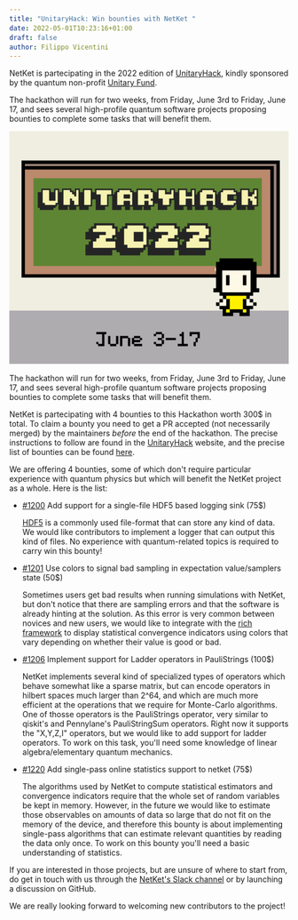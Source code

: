 ```yaml
---
title: "UnitaryHack: Win bounties with NetKet "
date: 2022-05-01T10:23:16+01:00
draft: false
author: Filippo Vicentini
---
```


NetKet is partecipating in the 2022 edition of [UnitaryHack](https://unitaryhack.dev), kindly sponsored by the quantum non-profit [Unitary Fund](https://unitary.fund).

The hackathon will run for two weeks, from Friday, June 3rd to Friday, June 17, and sees several high-profile quantum software projects proposing bounties to complete some tasks that will benefit them.

![Image alt](images/UHack_short.gif)

The hackathon will run for two weeks, from Friday, June 3rd to Friday, June 17, and sees several high-profile quantum software projects proposing bounties to complete some tasks that will benefit them.

NetKet is partecipating with 4 bounties to this Hackathon worth 300$ in total. To claim a bounty you need to get a PR accepted (not necessarily merged) by the maintainers *before* the end of the hackathon. The precise instructions to follow are found in the [UnitaryHack](https://unitaryhack.dev/hacker-guide/) website, and the precise list of bounties can be found [here](https://unitaryhack.dev/projects/netket/).

We are offering 4 bounties, some of which don't require particular experience with quantum physics but which will benefit the NetKet project as a whole. Here is the list:

- [#1200](https://github.com/netket/netket/issues/1200) Add support for a single-file HDF5 based logging sink (75$)

  [HDF5](https://docs.h5py.org) is a commonly used file-format that can store any kind of data. We would like contributors to implement a logger that can output this kind of files. No experience with quantum-related topics is required to carry win this bounty!

- [#1201](https://github.com/netket/netket/issues/1201) Use colors to signal bad sampling in expectation value/samplers state (50$) 

  Sometimes users get bad results when running simulations with NetKet, but don't notice that there are sampling errors and that the software is already hinting at the solution. As this error is very common between novices and new users, we would like to integrate with the [rich framework](https://github.com/Textualize/rich) to display statistical convergence indicators using colors that vary depending on whether their value is good or bad.   

- [#1206](https://github.com/netket/netket/issues/1206) Implement support for Ladder operators in PauliStrings (100$) 

  NetKet implements several kind of specialized types of operators which behave somewhat like a sparse matrix, but can encode operators in hilbert spaces much larger than 2^64, and which are much more efficient at the operations that we require for Monte-Carlo algorithms. One of thosse operators is the PauliStrings operator, very similar to qiskit's and Pennylane's PauliStringSum operators. Right now it supports the "X,Y,Z,I" operators, but we would like to add support for ladder operators. To work on this task, you'll need some knowledge of linear algebra/elementary quantum mechanics.

- [#1220](https://github.com/netket/netket/issues/1220) Add single-pass online statistics support to netket (75$) 

  The algorithms used by NetKet to compute statistical estimators and convergence indicators require that the whole set of random variables be kept in memory. However, in the future we would like to estimate those observables on amounts of data so large that do not fit on the memory of the device, and therefore this bounty is about implementing single-pass algorithms that can estimate relevant quantities by reading the data only once. To work on this bounty you'll need a basic understanding of statistics. 


If you are interested in those projects, but are unsure of where to start from, do get in touch with us through the [NetKet's Slack channel](https://join.slack.com/t/mlquantum/shared_invite/zt-19wibmfdv-LLRI6i43wrLev6oQX0OfOw) or by launching a discussion on GitHub. 

We are really looking forward to welcoming new contributors to the project! 

